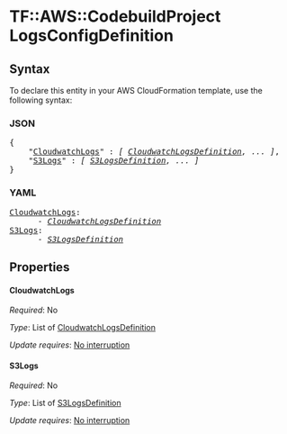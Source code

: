 # TF::AWS::CodebuildProject LogsConfigDefinition

## Syntax

To declare this entity in your AWS CloudFormation template, use the following syntax:

### JSON

<pre>
{
    "<a href="#cloudwatchlogs" title="CloudwatchLogs">CloudwatchLogs</a>" : <i>[ <a href="cloudwatchlogsdefinition.md">CloudwatchLogsDefinition</a>, ... ]</i>,
    "<a href="#s3logs" title="S3Logs">S3Logs</a>" : <i>[ <a href="s3logsdefinition.md">S3LogsDefinition</a>, ... ]</i>
}
</pre>

### YAML

<pre>
<a href="#cloudwatchlogs" title="CloudwatchLogs">CloudwatchLogs</a>: <i>
      - <a href="cloudwatchlogsdefinition.md">CloudwatchLogsDefinition</a></i>
<a href="#s3logs" title="S3Logs">S3Logs</a>: <i>
      - <a href="s3logsdefinition.md">S3LogsDefinition</a></i>
</pre>

## Properties

#### CloudwatchLogs

_Required_: No

_Type_: List of <a href="cloudwatchlogsdefinition.md">CloudwatchLogsDefinition</a>

_Update requires_: [No interruption](https://docs.aws.amazon.com/AWSCloudFormation/latest/UserGuide/using-cfn-updating-stacks-update-behaviors.html#update-no-interrupt)

#### S3Logs

_Required_: No

_Type_: List of <a href="s3logsdefinition.md">S3LogsDefinition</a>

_Update requires_: [No interruption](https://docs.aws.amazon.com/AWSCloudFormation/latest/UserGuide/using-cfn-updating-stacks-update-behaviors.html#update-no-interrupt)

